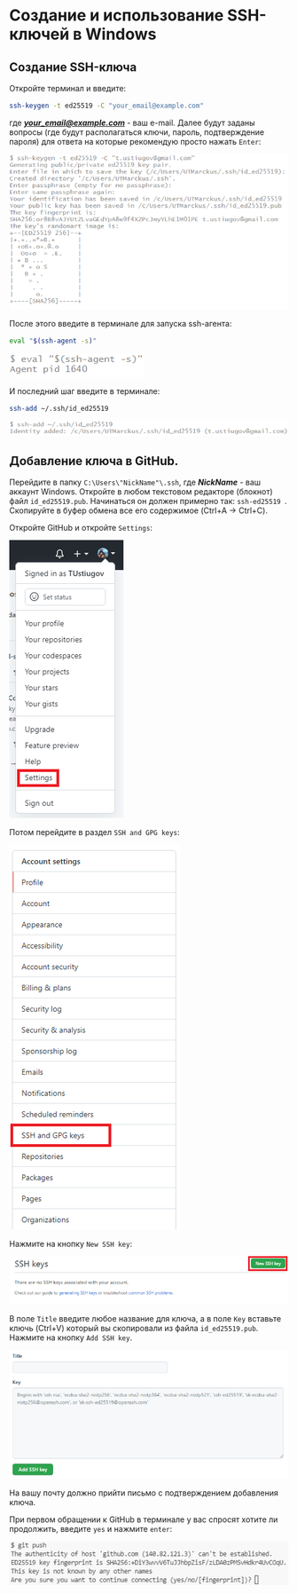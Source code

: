 # Создание и использование SSH-ключей в Windows

## Создание SSH-ключа

Откройте терминал и введите:
```bash
ssh-keygen -t ed25519 -C "your_email@example.com"
```
где ***your_email@example.com*** - ваш e-mail.
Далее будут заданы вопросы (где будут располагаться ключи, пароль, подтверждение пароля) для ответа на которые рекомендую просто нажать `Enter`:

![SSH for Win](./img/01.png "SSH-key for Windows")

После этого введите в терминале для запуска ssh-агента:
```bash
eval "$(ssh-agent -s)"
```

![SSH for Win](./img/02.png "SSH-key for Windows")

И последний шаг введите в терминале:
```bash
ssh-add ~/.ssh/id_ed25519
```

![SSH for Win](./img/03.png "SSH-key for Windows")

## Добавление ключа в GitHub.

Перейдите в папку `C:\Users\"NickName"\.ssh`, где ***NickName*** - ваш аккаунт Windows. Откройте в любом текстовом редакторе (блокнот) файл `id_ed25519.pub`. Начинаться он должен примерно так: `ssh-ed25519 `. Скопируйте в буфер обмена все его содержимое (Ctrl+A -> Ctrl+C).

Откройте GitHub и откройте `Settings`:

![SSH for Win](./img/04.png "SSH-key for Windows")

Потом перейдите в раздел `SSH and GPG keys`:

![SSH for Win](./img/05.png "SSH-key for Windows")

Нажмите на кнопку `New SSH key`:

![SSH for Win](./img/06.png "SSH-key for Windows")

В поле `Title` введите любое название для ключа, а в поле `Key` вставьте ключь (Ctrl+V) который вы скопировали из файла `id_ed25519.pub`. Нажмите на кнопку `Add SSH key`.

![SSH for Win](./img/07.png "SSH-key for Windows")

На вашу почту должно прийти письмо с подтверждением добавления ключа.

При первом обращении к GitHub в терминале у вас спросят хотите ли продолжить, введите `yes` и нажмите `enter`:

![SSH for Win](./img/08.png "SSH-key for Windows")